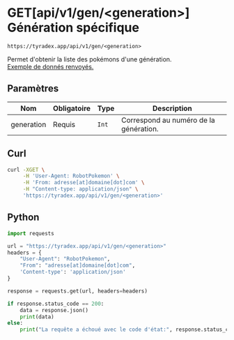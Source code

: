 <h1><span class="documentation_get">GET</span><span class="documentation_url">[api/v1/gen/&lt;generation&gt;]</span> Génération spécifique</h1>

```text
https://tyradex.app/api/v1/gen/<generation>
```

Permet d'obtenir la liste des pokémons d'une génération.<br>
[Exemple de donnés renvoyés.](https://tyradex.app/api/v1/gen/8) 

## Paramètres
| Nom | Obligatoire | Type | Description |
|---|---|---|---|
| generation | Requis | `Int` | Correspond au numéro de la génération. |

## Curl
```sh
curl -XGET \
     -H 'User-Agent: RobotPokemon' \
     -H 'From: adresse[at]domaine[dot]com' \
     -H "Content-type: application/json" \
     'https://tyradex.app/api/v1/gen/<generation>'
```

## Python
```py
import requests

url = "https://tyradex.app/api/v1/gen/<generation>"
headers = {
    "User-Agent": "RobotPokemon",
    "From": "adresse[at]domaine[dot]com",
    'Content-type': 'application/json'
}

response = requests.get(url, headers=headers)

if response.status_code == 200:
    data = response.json()
    print(data)
else:
    print("La requête a échoué avec le code d'état:", response.status_code)
```